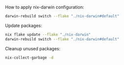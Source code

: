 How to apply nix-darwin configuration:

```sh
darwin-rebuild switch --flake "./nix-darwin#default"
```

Update packages:
    
```sh
nix flake update --flake "./nix-darwin"
darwin-rebuild switch --flake "./nix-darwin#default"
```

Cleanup unused packages:

```sh
nix-collect-garbage -d
```
